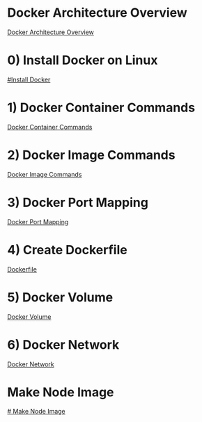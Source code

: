  # Docker Architecture Overview
 <a href="https://github.com/ABOBAKAR-IT/Learn-Docker/blob/master/README1.md" >Docker Architecture Overview</a>
 # 0) Install Docker on Linux
<a href="https://github.com/ABOBAKAR-IT/Learn-Docker/tree/master/Install%20docker">#Install Docker</a>
# 1) Docker Container Commands
<a href="https://github.com/ABOBAKAR-IT/Learn-Docker/tree/master/Docker%20Container%20Commands">Docker Container Commands</a>
# 2) Docker Image Commands
<a href="https://github.com/ABOBAKAR-IT/Learn-Docker/tree/master/Docker%20Image%20Commands">Docker Image Commands</a>


# 3) Docker Port Mapping
<a href="https://github.com/ABOBAKAR-IT/Learn-Docker/tree/master/Port%20Mapping%20in%20Docker">Docker Port Mapping</a>

# 4) Create Dockerfile
<a href="https://github.com/ABOBAKAR-IT/Learn-Docker/tree/master/Docker%20File">Dockerfile</a>

# 5) Docker Volume
<a href="https://github.com/ABOBAKAR-IT/Learn-Docker/blob/master/Docker%20Volume/README.md">Docker Volume</a>

# 6) Docker Network
<a href="https://github.com/ABOBAKAR-IT/Learn-Docker/blob/master/Docker%20Network/README.md">Docker Network</a>

# Make Node Image
<a href="https://github.com/ABOBAKAR-IT/Learn-Docker/tree/master/Make%20Node%20Image"># Make Node Image</a>
